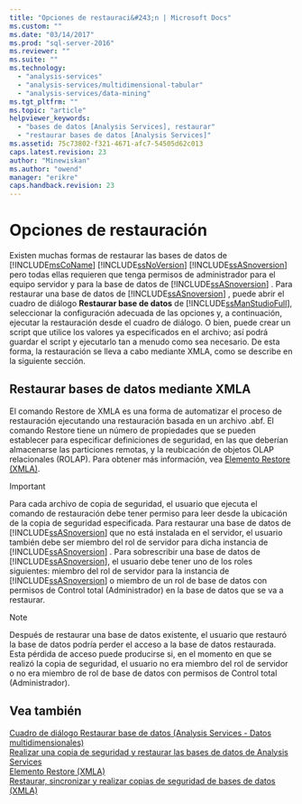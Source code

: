 ```yaml
---
title: "Opciones de restauraci&#243;n | Microsoft Docs"
ms.custom: ""
ms.date: "03/14/2017"
ms.prod: "sql-server-2016"
ms.reviewer: ""
ms.suite: ""
ms.technology: 
  - "analysis-services"
  - "analysis-services/multidimensional-tabular"
  - "analysis-services/data-mining"
ms.tgt_pltfrm: ""
ms.topic: "article"
helpviewer_keywords: 
  - "bases de datos [Analysis Services], restaurar"
  - "restaurar bases de datos [Analysis Services]"
ms.assetid: 75c73802-f321-4671-afc7-54505d62c013
caps.latest.revision: 23
author: "Minewiskan"
ms.author: "owend"
manager: "erikre"
caps.handback.revision: 23
---
```

# Opciones de restauraci&#243;n
  Existen muchas formas de restaurar las bases de datos de [!INCLUDE[msCoName](../../includes/msconame-md.md)] [!INCLUDE[ssNoVersion](../../includes/ssnoversion-md.md)] [!INCLUDE[ssASnoversion](../../includes/ssasnoversion-md.md)] pero todas ellas requieren que tenga permisos de administrador para el equipo servidor y para la base de datos de [!INCLUDE[ssASnoversion](../../includes/ssasnoversion-md.md)] . Para restaurar una base de datos de [!INCLUDE[ssASnoversion](../../includes/ssasnoversion-md.md)] , puede abrir el cuadro de diálogo **Restaurar base de datos** de [!INCLUDE[ssManStudioFull](../../includes/ssmanstudiofull-md.md)], seleccionar la configuración adecuada de las opciones y, a continuación, ejecutar la restauración desde el cuadro de diálogo. O bien, puede crear un script que utilice los valores ya especificados en el archivo; así podrá guardar el script y ejecutarlo tan a menudo como sea necesario. De esta forma, la restauración se lleva a cabo mediante XMLA, como se describe en la siguiente sección.  
  
## Restaurar bases de datos mediante XMLA  
 El comando Restore de XMLA es una forma de automatizar el proceso de restauración ejecutando una restauración basada en un archivo .abf. El comando Restore tiene un número de propiedades que se pueden establecer para especificar definiciones de seguridad, en las que deberían almacenarse las particiones remotas, y la reubicación de objetos OLAP relacionales (ROLAP). Para obtener más información, vea [Elemento Restore &#40;XMLA&#41;](../../analysis-services/xmla/xml-elements-commands/restore-element-xmla.md).  
  
> [!IMPORTANT]  
>  Para cada archivo de copia de seguridad, el usuario que ejecuta el comando de restauración debe tener permiso para leer desde la ubicación de la copia de seguridad especificada. Para restaurar una base de datos de [!INCLUDE[ssASnoversion](../../includes/ssasnoversion-md.md)] que no está instalada en el servidor, el usuario también debe ser miembro del rol de servidor para dicha instancia de [!INCLUDE[ssASnoversion](../../includes/ssasnoversion-md.md)] . Para sobrescribir una base de datos de [!INCLUDE[ssASnoversion](../../includes/ssasnoversion-md.md)], el usuario debe tener uno de los roles siguientes: miembro del rol de servidor para la instancia de [!INCLUDE[ssASnoversion](../../includes/ssasnoversion-md.md)] o miembro de un rol de base de datos con permisos de Control total (Administrador) en la base de datos que se va a restaurar.  
  
> [!NOTE]  
>  Después de restaurar una base de datos existente, el usuario que restauró la base de datos podría perder el acceso a la base de datos restaurada. Esta pérdida de acceso puede producirse si, en el momento en que se realizó la copia de seguridad, el usuario no era miembro del rol de servidor o no era miembro de rol de base de datos con permisos de Control total (Administrador).  
  
## Vea también  
 [Cuadro de diálogo Restaurar base de datos &#40;Analysis Services - Datos multidimensionales&#41;](../Topic/Restore%20Database%20Dialog%20Box%20\(Analysis%20Services%20-%20Multidimensional%20Data\).md)   
 [Realizar una copia de seguridad y restaurar las bases de datos de Analysis Services](../../analysis-services/multidimensional-models/backup-and-restore-of-analysis-services-databases.md)   
 [Elemento Restore &#40;XMLA&#41;](../../analysis-services/xmla/xml-elements-commands/restore-element-xmla.md)   
 [Restaurar, sincronizar y realizar copias de seguridad de bases de datos &#40;XMLA&#41;](../../analysis-services/multidimensional-models-scripting-language-assl-xmla/backing-up-restoring-and-synchronizing-databases-xmla.md)  
  
  